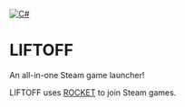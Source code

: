 [![C#](https://img.shields.io/badge/-C%23-green)](https://docs.microsoft.com/en-us/dotnet/csharp/tour-of-csharp/)
# LIFTOFF
An all-in-one Steam game launcher!


LIFTOFF uses [ROCKET](https://github.com/Bruce-Devlin/LIFTOFF-ROCKET) to join Steam games.
